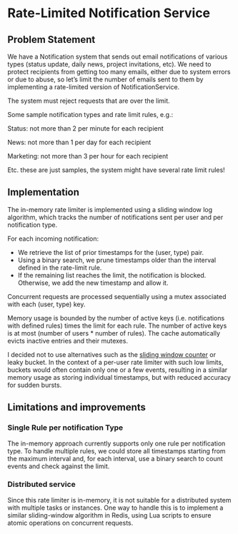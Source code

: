 # Rate-Limited Notification Service

## Problem Statement
We have a Notification system that sends out email notifications of various types (status update, daily news, project invitations, etc). We need to protect recipients from getting too many emails, either due to system errors or due to abuse, so let’s limit the number of emails sent to them by implementing a rate-limited version of NotificationService.

The system must reject requests that are over the limit.

Some sample notification types and rate limit rules, e.g.:

Status: not more than 2 per minute for each recipient

News: not more than 1 per day for each recipient

Marketing: not more than 3 per hour for each recipient

Etc. these are just samples, the system might have several rate limit rules!

## Implementation

The in-memory rate limiter is implemented using a sliding window log algorithm, which tracks the number of notifications sent per user and per notification type.

For each incoming notification:

- We retrieve the list of prior timestamps for the (user, type) pair.
- Using a binary search, we prune timestamps older than the interval defined in the rate-limit rule.
- If the remaining list reaches the limit, the notification is blocked. Otherwise, we add the new timestamp and allow it.

Concurrent requests are processed sequentially using a mutex associated with each (user, type) key.

Memory usage is bounded by the number of active keys (i.e. notifications with defined rules) times the limit for each rule. The number of active keys is at most (number of users * number of rules). The cache automatically evicts inactive entries and their mutexes.

I decided not to use alternatives such as the [sliding window counter](https://www.figma.com/blog/an-alternative-approach-to-rate-limiting/#sliding-window-counters) or leaky bucket. In the context of a per-user rate limiter with such low limits, buckets would often contain only one or a few events, resulting in a similar memory usage as storing individual timestamps, but with reduced accuracy for sudden bursts.

## Limitations and improvements

### Single Rule per notification Type
The in-memory approach currently supports only one rule per notification type. To handle multiple rules, we could store all timestamps starting from the maximum interval and,  for each interval, use a binary search to count events and check against the limit.

### Distributed service
Since this rate limiter is in-memory, it is not suitable for a distributed system with multiple tasks or instances. One way to handle this is to implement a similar sliding-window algorithm in Redis, using Lua scripts to ensure atomic operations on concurrent requests.
